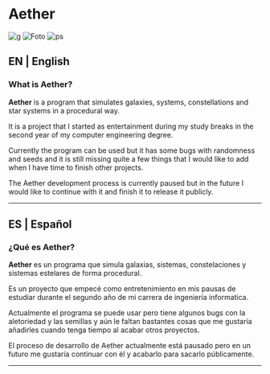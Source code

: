 # Aether
![g](https://github.com/iBManu/Aether/assets/70716864/6b65753a-3acb-4176-a3fa-fee9689b0587)
![Foto](https://github.com/iBManu/Aether/assets/70716864/1c74f2ad-6d51-435c-aecf-bff8908c8d0e)
![ps](https://github.com/iBManu/Aether/assets/70716864/db559450-957e-4af8-9817-7502aa19255b)

## EN | English
### What is Aether?

**Aether** is a program that simulates galaxies, systems, constellations and star systems in a procedural way.

It is a project that I started as entertainment during my study breaks in the second year of my computer engineering degree.

Currently the program can be used but it has some bugs with randomness and seeds and it is still missing quite a few things that I would like to add when I have time to finish other projects.

The Aether development process is currently paused but in the future I would like to continue with it and finish it to release it publicly.

---

## ES | Español
### ¿Qué es Aether?

**Aether** es un programa que simula galaxias, sistemas, constelaciones y sistemas estelares de forma procedural.

Es un proyecto que empecé como entretenimiento en mis pausas de estudiar durante el segundo año de mi carrera de ingeniería informatica.

Actualmente el programa se puede usar pero tiene algunos bugs con la aletoriedad y las semillas y aún le faltan bastantes cosas que me gustaría añadirles cuando tenga tiempo al acabar otros proyectos.

El proceso de desarrollo de Aether actualmente está pausado pero en un futuro me gustaría continuar con él y acabarlo para sacarlo públicamente.

---
